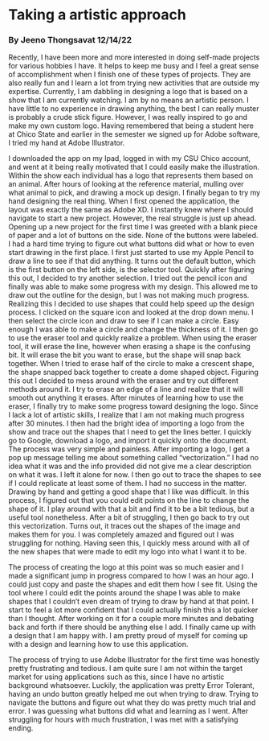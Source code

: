 # Taking a artistic approach
### By Jeeno Thongsavat 12/14/22

Recently, I have been more and more interested in doing self-made projects for various hobbies I have. It helps to keep me busy and I feel a great sense of accomplishment when I finish one of these types of projects. They are also really fun and I learn a lot from trying new activities that are outside my expertise. Currently, I am dabbling in designing a logo that is based on a show that I am currently watching. I am by no means an artistic person. I have little to no experience in drawing anything, the best I can really muster is probably a crude stick figure. However, I was really inspired to go and make my own custom logo. Having remembered that being a student here at Chico State and earlier in the semester we signed up for Adobe software, I tried my hand at Adobe Illustrator. 

I downloaded the app on my Ipad, logged in with my CSU Chico account, and went at it being really motivated that I could easily make the illustration. Within the show each individual has a logo that represents them based on an animal. After hours of looking at the reference material, mulling over what animal to pick, and drawing a mock up design. I finally began to try my hand designing the real thing. When I first opened the application, the layout was exactly the same as Adobe XD. I instantly knew where I should navigate to start a new project. However, the real struggle is just up ahead. Opening up a new project for the first time I was greeted with a blank piece of paper and a lot of buttons on the side. None of the buttons were labeled. I had a hard time trying to figure out what buttons did what or how to even start drawing in the first place. I first just started to use my Apple Pencil to draw a line to see if that did anything. It turns out the default button, which is the first button on the left side, is the selector tool. Quickly after figuring this out, I decided to try another selection. I tried out the pencil icon and finally was able to make some progress with my design. This allowed me to draw out the outline for the design, but I was not making much progress. Realizing this I decided to use shapes that could help speed up the design process. I clicked on the square icon and looked at the drop down menu. I then select the circle icon and draw to see if I can make a circle. Easy enough I was able to make a circle and change the thickness of it. I then go to use the eraser tool and quickly realize a problem. When using the eraser tool, it will erase the line, however when erasing a shape is the confusing bit. It will erase the bit you want to erase, but the shape will snap back together. When I tried to erase half of the circle to make a crescent shape, the shape snapped back together to create a dome shaped object. Figuring this out I decided to mess around with the eraser and try out different methods around it. I try to erase an edge of a line and realize that it will smooth out anything it erases. After minutes of learning how to use the eraser, I finally try to make some progress toward designing the logo. Since I lack a lot of artistic skills, I realize that I am not making much progress after 30 minutes. I then had the bright idea of importing a logo from the show and trace out the shapes that I need to get the lines better. I quickly go to Google, download a logo, and import it quickly onto the document. The process was very simple and painless. After importing a logo, I get a pop up message telling me about something called “vectorization.” I had no idea what it was and the info provided did not give me a clear description on what it was. I left it alone for now. I then go out to trace the shapes to see if I could replicate at least some of them. I had no success in the matter. Drawing by hand and getting a good shape that I like was difficult. In this process, I figured out that you could edit points on the line to change the shape of it. I play around with that a bit and find it to be a bit tedious, but a useful tool nonetheless. After a bit of struggling, I then go back to try out this vectorization. Turns out, it traces out the shapes of the image and makes them for you. I was completely amazed and figured out I was struggling for nothing. Having seen this, I quickly mess around with all of the new shapes that were made to edit my logo into what I want it to be. 

The process of creating the logo at this point was so much easier and I made a significant jump in progress compared to how I was an hour ago. I could just copy and paste the shapes and edit them how I see fit. Using the tool where I could edit the points around the shape I was able to make shapes that I couldn’t even dream of trying to draw by hand at that point. I start to feel a lot more confident that I could actually finish this a lot quicker than I thought. After working on it for a couple more minutes and debating back and forth if there should be anything else I add. I finally came up with a design that I am happy with. I am pretty proud of myself for coming up with a design and learning how to use this application. 

The process of trying to use Adobe Illustrator for the first time was honestly pretty frustrating and tedious. I am quite sure I am not within the target market for using applications such as this, since I have no artistic background whatsoever. Luckily, the application was pretty Error Tolerant, having an undo button greatly helped me out when trying to draw. Trying to navigate the buttons and figure out what they do was pretty much trial and error. I was guessing what buttons did what and learning as I went. After struggling for hours with much frustration, I was met with a satisfying ending. 
